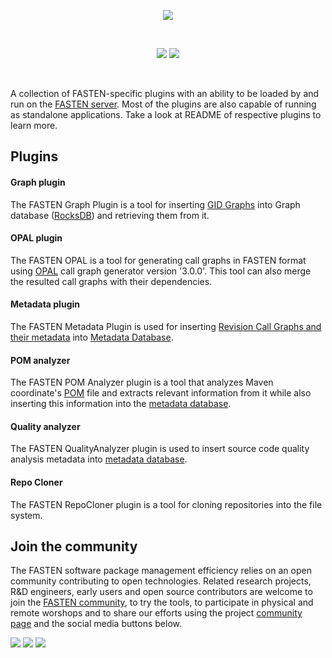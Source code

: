<p align="center">
    <img src="https://user-images.githubusercontent.com/45048351/89231067-3ddbc580-d5ed-11ea-9639-2838059dda2c.jpg">
</p>
<br/>
<p align="center">
    <a href="https://github.com/fasten-project/fasten/actions" alt="GitHub Workflow Status">
        <img src="https://img.shields.io/github/workflow/status/fasten-project/fasten/Java%20CI?logo=GitHub%20Actions&logoColor=white&style=for-the-badge" /></a>
    <!-- Here should be a link to Maven repo and version should be pulled from there. -->
    <a href="https://github.com/fasten-project/fasten/" alt="GitHub Workflow Status">
                <img src="https://img.shields.io/maven-central/v/fasten/core?label=version&logo=Apache%20Maven&style=for-the-badge" /></a>
</p>
<br/>

A collection of FASTEN-specific plugins with an ability to be loaded by and run on the [FASTEN server](https://github.com/fasten-project/fasten/tree/master/server). Most of the plugins are also capable of running as standalone applications. Take a look at README of respective plugins to learn more.

## Plugins

#### Graph plugin
The FASTEN Graph Plugin is a tool for inserting [GID Graphs](https://github.com/fasten-project/fasten/wiki/GID-Graph-format) into Graph database ([RocksDB](https://rocksdb.org/)) and retrieving them from it.

#### OPAL plugin
The FASTEN OPAL is a tool for generating call graphs in FASTEN format using [OPAL](https://www.opal-project.de/) call graph generator version '3.0.0'. This tool can also merge the resulted call graphs with their dependencies.

#### Metadata plugin
The FASTEN Metadata Plugin is used for inserting [Revision Call Graphs and their metadata](https://github.com/fasten-project/fasten/wiki/Revision-Call-Graph-format) into [Metadata Database](https://github.com/fasten-project/fasten/wiki/Metadata-Database-Schema).

#### POM analyzer
The FASTEN POM Analyzer plugin is a tool that analyzes Maven coordinate's [POM](https://maven.apache.org/ref/3.6.3/maven-model/maven.html) file and extracts relevant information from it while also inserting this information into the [metadata database](https://github.com/fasten-project/fasten/wiki/Metadata-Database-Schema).

#### Quality analyzer
The FASTEN QualityAnalyzer plugin is used to insert source code quality analysis metadata into [metadata database](https://github.com/fasten-project/fasten/wiki/Metadata-Database-Schema).

#### Repo Cloner
The FASTEN RepoCloner plugin is a tool for cloning repositories into the file system.

## Join the community

The FASTEN software package management efficiency relies on an open community contributing to open technologies. Related research projects, R&D engineers, early users and open source contributors are welcome to join the [FASTEN community](https://www.fasten-project.eu/view/Main/Community), to try the tools, to participate in physical and remote worshops and to share our efforts using the project [community page](https://www.fasten-project.eu/view/Main/Community) and the social media buttons below.  
<p>
    <a href="http://www.twitter.com/FastenProject" alt="Fasten Twitter">
        <img src="https://img.shields.io/badge/%20-Twitter-%231DA1F2?logo=Twitter&style=for-the-badge&logoColor=white" /></a>
    <a href="http://www.slideshare.net/FastenProject" alt="GitHub Workflow Status">
                <img src="https://img.shields.io/badge/%20-SlideShare-%230077B5?logo=slideshare&style=for-the-badge&logoColor=white" /></a>
    <a href="http://www.linkedin.com/groups?gid=12172959" alt="Gitter">
            <img src="https://img.shields.io/badge/%20-LinkedIn-%232867B2?logo=linkedin&style=for-the-badge&logoColor=white" /></a>
</p>
